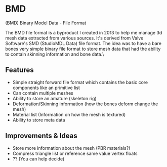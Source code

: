 # BMD
(BMD) Binary Model Data - File Format

The BMD file format is a byproduct I created in 2013 to help me manage 3d mesh data extracted from various sources. It's derived from Valve Software's SMD (StudioMDL Data) file format. The idea was to have a bare bones very simple binary file format to store mesh data that had the ability to contain skinning information and bone data.\

## Features

* Simple straight forward file format which contains the basic core components like an primitive list
* Can contain multiple meshes
* Ability to store an amature (skeleton rig)
* Deformation/Skinning information (how the bones deform change the mesh)
* Material list (Information on how the mesh is textured)
* Ability to store meta data

## Improvements & Ideas

* Store more information about the mesh (PBR materials?)
* Compress triangle list or reference same value vertex floats
* ?? (You can help decide)
